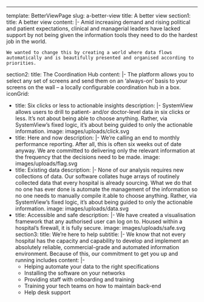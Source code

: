 ---

template: BetterViewPage
slug: a-better-view
title: A better view
section1:
  title: A better view
  content: |-
    Amid increasing demand and rising political and patient expectations, clinical and managerial leaders have lacked support by not being given the information tools they need to do the hardest job in the world.

    We wanted to change this by creating a world where data flows automatically and is beautifully presented and organised according to priorities.
section2:
  title: The Coordination Hub
  content: |-
    The platform allows you to select any set of screens and send them on an ‘always-on’ basis to your screens on the wall – a locally configurable coordination hub in a box.
iconGrid:
  - title: Six clicks or less to actionable insights
    description: |-
      SystemView allows users to drill to patient- and/or doctor-level data in six clicks or less. It’s not about being able to choose anything. Rather, via SystemView’s fixed logic, it’s about being guided to only the actionable information.
    image: images/uploads/click.svg
  - title: Here and now
    description: |-
      We’re calling an end to monthly performance reporting. After all, this is often six weeks out of date anyway. We are committed to delivering only the relevant information at the frequency that the decisions need to be made.
    image: images/uploads/flag.svg
  - title: Existing data
    description: |-
      None of our analysis requires new collections of data. Our software collates huge arrays of routinely collected data that every hospital is already sourcing. What we do that no one has ever done is automate the management of the information so no one needs to manually compile it.able to choose anything. Rather, via SystemView’s fixed logic, it’s about being guided to only the actionable information.
    image: images/uploads/data.svg
  - title: Accessible and safe
    description: |-
      We have created a visualisation framework that any authorised user can log on to. Housed within a hospital’s firewall, it is fully secure.
    image: images/uploads/safe.svg
section3:
  title: We’re here to help
  subtitle: |-
    We know that not every hospital has the capacity and capability to develop and implement an absolutely reliable, commercial-grade and automated information environment. Because of this, our commitment to get you up and running includes
  content: |-
    - Helping automate your data to the right specifications
    - Installing the software on your networks
    - Providing staff with onboarding and training
    - Training your tech teams on how to maintain back-end
    - Help desk support
